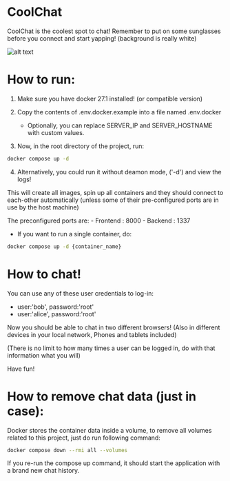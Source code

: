 # CoolChat

CoolChat is the coolest spot to chat!
Remember to put on some sunglasses before you connect and start yapping! (background is really white)

![alt text](https://github.com/maurogarciac/coolchat/blob/main/coolchat-preview.png?raw=true)

# How to run:

1. Make sure you have docker 27.1 installed! (or compatible version)

2. Copy the contents of .env.docker.example into a file named .env.docker
    - Optionally, you can replace SERVER_IP and SERVER_HOSTNAME with custom values. 

3. Now, in the root directory of the project, run:
```bash
docker compose up -d
```
4. Alternatively, you could run it without deamon mode, ('-d') and view the logs!

This will create all images, spin up all containers and they should connect to each-other automatically (unless some of their pre-configured ports are in use by the host machine)

The preconfigured ports are:
    - Frontend : 8000
    - Backend  : 1337

* If you want to run a single container, do:
``` bash
docker compose up -d {container_name}
```

# How to chat!

You can use any of these user credentials to log-in:
- user:'bob', password:'root'
- user:'alice', password:'root'

Now you should be able to chat in two different browsers! (Also in different devices in your local network, Phones and tablets included)

(There is no limit to how many times a user can be logged in, do with that information what you will)

Have fun!


# How to remove chat data (just in case):

Docker stores the container data inside a volume, to remove all volumes related to this project, just do run following command:

```bash
docker compose down --rmi all --volumes
```

If you re-run the compose up command, it should start the application with a brand new chat history.